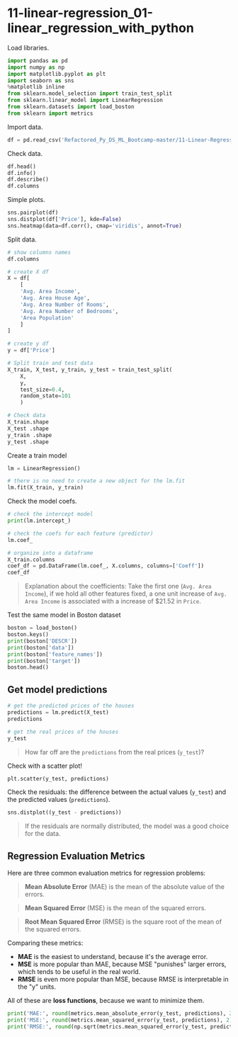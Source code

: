 # 11-linear-regression_01-linear_regression_with_python

Load libraries.

```python
import pandas as pd
import numpy as np
import matplotlib.pyplot as plt
import seaborn as sns
%matplotlib inline
from sklearn.model_selection import train_test_split
from sklearn.linear_model import LinearRegression
from sklearn.datasets import load_boston
from sklearn import metrics
```

Import data.

```python
df = pd.read_csv('Refactored_Py_DS_ML_Bootcamp-master/11-Linear-Regression/USA_Housing.csv')
```

Check data.

```python
df.head()
df.info()
df.describe()
df.columns
```

Simple plots.

```python
sns.pairplot(df)
sns.distplot(df['Price'], kde=False)
sns.heatmap(data=df.corr(), cmap='viridis', annot=True)
```

Split data.

```python
# show columns names
df.columns

# create X df
X = df[
    [
    'Avg. Area Income',
    'Avg. Area House Age',
    'Avg. Area Number of Rooms',
    'Avg. Area Number of Bedrooms',
    'Area Population'
    ]
]

# create y df
y = df['Price']

# Split train and test data
X_train, X_test, y_train, y_test = train_test_split(
    X,
    y,
    test_size=0.4,
    random_state=101
    )

# Check data
X_train.shape
X_test .shape
y_train .shape
y_test .shape
```

Create a train model

```python
lm = LinearRegression()

# there is no need to create a new object for the lm.fit
lm.fit(X_train, y_train)
```

Check the model coefs.

```python
# check the intercept model
print(lm.intercept_)

# check the coefs for each feature (predictor)
lm.coef_

# organize into a dataframe
X_train.columns
coef_df = pd.DataFrame(lm.coef_, X.columns, columns=['Coeff'])
coef_df
```

> Explanation about the coefficients: Take the first one (`Avg. Area Income`), if we hold all other features fixed, a one unit increase of `Avg. Area Income` is associated with a increase of $21.52 in `Price`.

<!--
TODO: Test the same model in Boston dataset
 -->
Test the same model in Boston dataset

```python
boston = load_boston()
boston.keys()
print(boston['DESCR'])
print(boston['data'])
print(boston['feature_names'])
print(boston['target'])
boston.head()
```

## Get model predictions

```python
# get the predicted prices of the houses
predictions = lm.predict(X_test)
predictions

# get the real prices of the houses
y_test
```

> How far off are the `predictions` from the real prices (`y_test`)?

Check with a scatter plot!

```python
plt.scatter(y_test, predictions)
```

Check the residuals: the difference between the actual values (`y_test`) and the predicted values (`predictions`).

```python
sns.distplot((y_test - predictions))
```

> If the residuals are normally distributed, the model was a good choice for the data.


## Regression Evaluation Metrics

Here are three common evaluation metrics for regression problems:

> **Mean Absolute Error** (MAE) is the mean of the absolute value of the errors.

> **Mean Squared Error** (MSE) is the mean of the squared errors.

> **Root Mean Squared Error** (RMSE) is the square root of the mean of the squared errors.

Comparing these metrics:

- **MAE** is the easiest to understand, because it's the average error.
- **MSE** is more popular than MAE, because MSE "punishes" larger errors, which tends to be useful in the real world.
- **RMSE** is even more popular than MSE, because RMSE is interpretable in the "y" units.

All of these are **loss functions**, because we want to minimize them.

```python
print('MAE:', round(metrics.mean_absolute_error(y_test, predictions), 2))
print('MSE:', round(metrics.mean_squared_error(y_test, predictions), 2))
print('RMSE:', round(np.sqrt(metrics.mean_squared_error(y_test, predictions)), 2))
```

